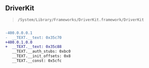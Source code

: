 ## DriverKit

> `/System/Library/Frameworks/DriverKit.framework/DriverKit`

```diff

-400.0.0.0.1
-  __TEXT.__text: 0x35c70
+400.0.1.0.0
+  __TEXT.__text: 0x35c88
   __TEXT.__auth_stubs: 0xbc0
   __TEXT.__init_offsets: 0x8
   __TEXT.__const: 0x5cfc

```
